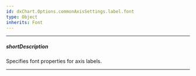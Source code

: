 ```yaml
---
id: dxChart.Options.commonAxisSettings.label.font
type: Object
inherits: Font
---
```

---
##### shortDescription
Specifies font properties for axis labels.

---
